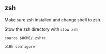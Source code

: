 ## **zsh**

Make sure zsh installed and change shell to zsh.

Stow the zsh directory with `stow zsh`

`source $HOME/.zshrc`

`p10k configure`
